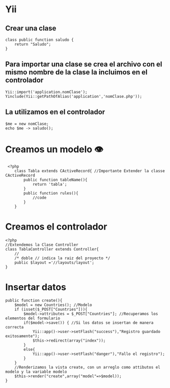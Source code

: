 # Yii
## Crear una clase 
```
class public function saludo {
	return "Saludo";
}
```
## Para importar una clase se crea el archivo con el mismo nombre de la clase la incluimos en el controlador
```
Yii::import('application.nomClase');
Yinclude(Yii::getPathOfAlias('application','nomClase.php'));
```
## La utilizamos en el controlador
```
$me = new nomClase;
echo $me -> saludo();
```
# Creamos un modelo 👁️
```
 <?php 
 	class Tabla extends CActiveRecord{ //Importante Extender la classe CActiveRecord 
 		public function tableName(){
 			return 'tabla';
 		}
 		public function rules(){
 			//code
 		}
 	}
 ```
# Creamos el controlador
```
<?php
//Extendemos la Clase Controller
class TablaController extends Controller{
	//
	/* doble // indica la raiz del proyecto */ 
	public $layout ='//layouts/layout';
}
```
# Insertar datos
```
public function create(){
	$model = new Countries(); //Modelo
	if (isset($_POST["Countries"])){
		$model->attributes = $_POST["Countries"]; //Recuperamos los elementos del formulario
		if($model->save()) { //Si los datos se insertan de manera correcta
			Yii::app()->user->setFlash("success"),"Registro guardado exitosamente");
			$this->redirect(array("index"));
		}
		else{
			Yii::app()->user->setFlash("danger"),"Fallo el registro");
		}
	}
	//Renderizamos la vista create, con un arreglo como attibutos el modelo y la variable modelo
	$this->render("create",array("model"=>$model));
}
```
